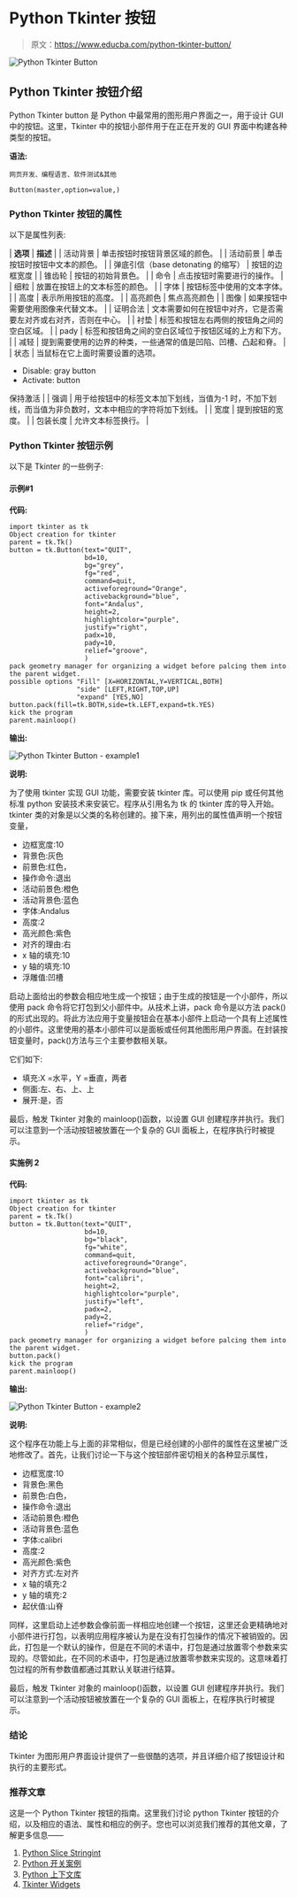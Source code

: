 # Python Tkinter 按钮

> 原文：<https://www.educba.com/python-tkinter-button/>

![Python Tkinter Button](img/5ffca6a85001f5e030bfe154288068dd.png)



## Python Tkinter 按钮介绍

Python Tkinter button 是 Python 中最常用的图形用户界面之一，用于设计 GUI 中的按钮。这里，Tkinter 中的按钮小部件用于在正在开发的 GUI 界面中构建各种类型的按钮。

**语法:**

<small>网页开发、编程语言、软件测试&其他</small>

`Button(master,option=value,)`

### Python Tkinter 按钮的属性

以下是属性列表:

| **选项** | **描述** |
| 活动背景 | 单击按钮时按钮背景区域的颜色。 |
| 活动前景 | 单击按钮时按钮中文本的颜色。 |
| 弹底引信（base detonating 的缩写） | 按钮的边框宽度 |
| 锥齿轮 | 按钮的初始背景色。 |
| 命令 | 点击按钮时需要进行的操作。 |
| 细粒 | 放置在按钮上的文本标签的颜色。 |
| 字体 | 按钮标签中使用的文本字体。 |
| 高度 | 表示所用按钮的高度。 |
| 高亮颜色 | 焦点高亮颜色 |
| 图像 | 如果按钮中需要使用图像来代替文本。 |
| 证明合法 | 文本需要如何在按钮中对齐，它是否需要左对齐或右对齐，否则在中心。 |
| 衬垫 | 标签和按钮左右两侧的按钮角之间的空白区域。 |
| pady | 标签和按钮角之间的空白区域位于按钮区域的上方和下方。 |
| 减轻 | 提到需要使用的边界的种类，一些通常的值是凹陷、凹槽、凸起和脊。 |
| 状态 | 当鼠标在它上面时需要设置的选项。

*   Disable: gray button
*   Activate: button

保持激活 |
| 强调 | 用于给按钮中的标签文本加下划线，当值为-1 时，不加下划线，而当值为非负数时，文本中相应的字符将加下划线。 |
| 宽度 | 提到按钮的宽度。 |
| 包装长度 | 允许文本标签换行。 |

### Python Tkinter 按钮示例

以下是 Tkinter 的一些例子:

#### 示例#1

**代码:**

```
import tkinter as tk
Object creation for tkinter
parent = tk.Tk()
button = tk.Button(text="QUIT",
                   bd=10,
                   bg="grey",
                   fg="red",
                   command=quit,
                   activeforeground="Orange",
                   activebackground="blue",
                   font="Andalus",
                   height=2,
                   highlightcolor="purple",
                   justify="right",
                   padx=10,
                   pady=10,
                   relief="groove",
                   )
pack geometry manager for organizing a widget before palcing them into the parent widget.
possible options "Fill" [X=HORIZONTAL,Y=VERTICAL,BOTH]
                 "side" [LEFT,RIGHT,TOP,UP]
                 "expand" [YES,NO]
button.pack(fill=tk.BOTH,side=tk.LEFT,expand=tk.YES)
kick the program
parent.mainloop() 
```

**输出:**

![Python Tkinter Button - example1](img/efb103ab4cf62269b5d79375e6a66730.png)



**说明:**

为了使用 tkinter 实现 GUI 功能，需要安装 tkinter 库。可以使用 pip 或任何其他标准 python 安装技术来安装它。程序从引用名为 tk 的 tkinter 库的导入开始。tkinter 类的对象是以父类的名称创建的。接下来，用列出的属性值声明一个按钮变量，

*   边框宽度:10
*   背景色:灰色
*   前景色:红色，
*   操作命令:退出
*   活动前景色:橙色
*   活动背景色:蓝色
*   字体:Andalus
*   高度:2
*   高光颜色:紫色
*   对齐的理由:右
*   x 轴的填充:10
*   y 轴的填充:10
*   浮雕值:凹槽

启动上面给出的参数会相应地生成一个按钮；由于生成的按钮是一个小部件，所以使用 pack 命令将它打包到父小部件中。从技术上讲，pack 命令是以方法 pack()的形式出现的。将此方法应用于变量按钮会在基本小部件上启动一个具有上述属性的小部件。这里使用的基本小部件可以是面板或任何其他图形用户界面。在封装按钮变量时，pack()方法与三个主要参数相关联。

它们如下:

*   填充:X =水平，Y =垂直，两者
*   侧面:左、右、上、上
*   展开:是，否

最后，触发 Tkinter 对象的 mainloop()函数，以设置 GUI 创建程序并执行。我们可以注意到一个活动按钮被放置在一个复杂的 GUI 面板上，在程序执行时被提示。

#### 实施例 2

**代码:**

```
import tkinter as tk
Object creation for tkinter
parent = tk.Tk()
button = tk.Button(text="QUIT",
                   bd=10,
                   bg="black",
                   fg="white",
                   command=quit,
                   activeforeground="Orange",
                   activebackground="blue",
                   font="calibri",
                   height=2,
                   highlightcolor="purple",
                   justify="left",
                   padx=2,
                   pady=2,
                   relief="ridge",
                   )
pack geometry manager for organizing a widget before palcing them into the parent widget.
button.pack()
kick the program
parent.mainloop() 
```

**输出:**

![Python Tkinter Button - example2](img/8229e21d38a119ffe29ad0c836741c0c.png)



**说明:**

这个程序在功能上与上面的非常相似，但是已经创建的小部件的属性在这里被广泛地修改了。首先，让我们讨论一下与这个按钮部件密切相关的各种显示属性，

*   边框宽度:10
*   背景色:黑色
*   前景色:白色，
*   操作命令:退出
*   活动前景色:橙色
*   活动背景色:蓝色
*   字体:calibri
*   高度:2
*   高光颜色:紫色
*   对齐方式:左对齐
*   x 轴的填充:2
*   y 轴的填充:2
*   起伏值:山脊

同样，这里启动上述参数会像前面一样相应地创建一个按钮，这里还会更精确地对小部件进行打包，以表明应用程序被认为是在没有打包操作的情况下被销毁的。因此，打包是一个默认的操作，但是在不同的术语中，打包是通过放置零个参数来实现的。尽管如此，在不同的术语中，打包是通过放置零参数来实现的。这意味着打包过程的所有参数值都通过其默认关联进行结算。

最后，触发 Tkinter 对象的 mainloop()函数，以设置 GUI 创建程序并执行。我们可以注意到一个活动按钮被放置在一个复杂的 GUI 面板上，在程序执行时被提示。

### 结论

Tkinter 为图形用户界面设计提供了一些很酷的选项，并且详细介绍了按钮设计和执行的主要形式。

### 推荐文章

这是一个 Python Tkinter 按钮的指南。这里我们讨论 python Tkinter 按钮的介绍，以及相应的语法、属性和相应的例子。您也可以浏览我们推荐的其他文章，了解更多信息——

1.  [Python Slice Stringint](https://www.educba.com/python-slice-string/)
2.  [Python 开关案例](https://www.educba.com/python-switch-case/)
3.  [Python 上下文库](https://www.educba.com/python-contextlib/)
4.  [Tkinter Widgets](https://www.educba.com/tkinter-widgets/)